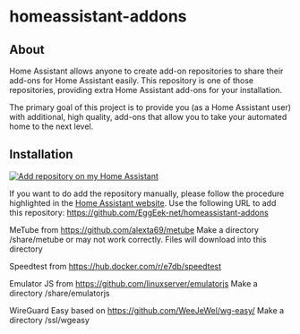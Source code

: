 # homeassistant-addons

## About

Home Assistant allows anyone to create add-on repositories to share their
add-ons for Home Assistant easily. This repository is one of those repositories,
providing extra Home Assistant add-ons for your installation.

The primary goal of this project is to provide you (as a Home Assistant user)
with additional, high quality, add-ons that allow you to take your automated
home to the next level.

## Installation

[![Add repository on my Home Assistant][repository-badge]][repository-url]

If you want to do add the repository manually, please follow the procedure highlighted in the [Home Assistant website](https://home-assistant.io/hassio/installing_third_party_addons). Use the following URL to add this repository: https://github.com/EggEek-net/homeassistant-addons

MeTube from https://github.com/alexta69/metube
Make a directory /share/metube or may not work correctly. Files will download into this directory

Speedtest from https://hub.docker.com/r/e7db/speedtest

Emulator JS from https://github.com/linuxserver/emulatorjs
Make a directory /share/emulatorjs

WireGuard Easy based on https://github.com/WeeJeWel/wg-easy/
Make a directory /ssl/wgeasy

[repository-badge]: https://img.shields.io/badge/Add%20repository%20to%20my-Home%20Assistant-41BDF5?logo=home-assistant&style=for-the-badge
[repository-url]: https://my.home-assistant.io/redirect/supervisor_add_addon_repository/?repository_url=https%3A%2F%2Fgithub.com%2Fjdeath%2Fhomeassistant-addons
